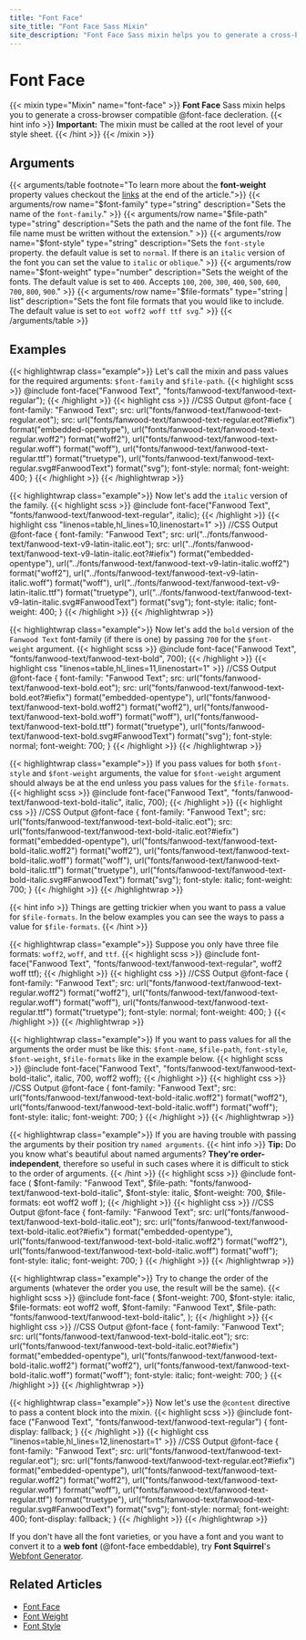 ```yaml
---
title: "Font Face"
site_title: "Font Face Sass Mixin"
site_description: "Font Face Sass mixin helps you to generate a cross-browser compatible @font-face CSS at-rule in CSS and SCSS."
---
```


# Font Face

{{< mixin type="Mixin" name="font-face" >}}
**Font Face** Sass mixin helps you to generate a cross-browser compatible @font-face decleration.
{{< hint info >}}
**Important:** The mixin must be called at the root level of your style sheet.
{{< /hint >}}
{{< /mixin >}}

## Arguments

{{< arguments/table footnote="To learn more about the **font-weight** property values checkout the [links](#related-articles) at the end of the article.">}}
  {{< arguments/row name="$font-family" type="string" description="Sets the name of the `font-family`." >}}
  {{< arguments/row name="$file-path" type="string" description="Sets the path and the name of the font file. The file name must be written without the extension." >}}
  {{< arguments/row name="$font-style" type="string" description="Sets the `font-style` property. the default value is set to `normal`. If there is an `italic` version of the font you can set the value to `italic` or `oblique`." >}}
  {{< arguments/row name="$font-weight" type="number" description="Sets the weight of the fonts. The default value is set to `400`. Accepts `100`, `200`, `300`, `400`, `500`, `600`, `700`, `800`, `900`." >}}
  {{< arguments/row name="$file-formats" type="string | list" description="Sets the font file formats that you would like to include. The default value is set to `eot woff2 woff ttf svg`." >}}
{{< /arguments/table >}}

## Examples

{{< highlightwrap class="example">}}
Let's call the mixin and pass values for the required arguments: `$font-family` and `$file-path`.
{{< highlight scss >}}
@include font-face("Fanwood Text", "fonts/fanwood-text/fanwood-text-regular");
{{< /highlight >}}
{{< highlight css >}}
//CSS Output
@font-face {
  font-family: "Fanwood Text";
  src: url("fonts/fanwood-text/fanwood-text-regular.eot");
  src: url("fonts/fanwood-text/fanwood-text-regular.eot?#iefix") format("embedded-opentype"), 
       url("fonts/fanwood-text/fanwood-text-regular.woff2") format("woff2"), 
       url("fonts/fanwood-text/fanwood-text-regular.woff") format("woff"), 
       url("fonts/fanwood-text/fanwood-text-regular.ttf") format("truetype"), 
       url("fonts/fanwood-text/fanwood-text-regular.svg#FanwoodText") format("svg");
  font-style: normal;
  font-weight: 400;
}
{{< /highlight >}}
{{< /highlightwrap >}}

{{< highlightwrap class="example">}}
Now let's add the `italic` version of the family.
{{< highlight scss >}}
@include font-face("Fanwood Text", "fonts/fanwood-text/fanwood-text-regular", italic);
{{< /highlight >}}
{{< highlight css "linenos=table,hl_lines=10,linenostart=1" >}}
//CSS Output
@font-face {
  font-family: "Fanwood Text";
  src: url("../fonts/fanwood-text/fanwood-text-v9-latin-italic.eot");
  src: url("../fonts/fanwood-text/fanwood-text-v9-latin-italic.eot?#iefix") format("embedded-opentype"),
       url("../fonts/fanwood-text/fanwood-text-v9-latin-italic.woff2") format("woff2"), 
       url("../fonts/fanwood-text/fanwood-text-v9-latin-italic.woff") format("woff"), 
       url("../fonts/fanwood-text/fanwood-text-v9-latin-italic.ttf") format("truetype"), 
       url("../fonts/fanwood-text/fanwood-text-v9-latin-italic.svg#FanwoodText") format("svg");
  font-style: italic;
  font-weight: 400;
}
{{< /highlight >}}
{{< /highlightwrap >}}

{{< highlightwrap class="example">}}
Now let's add the `bold` version of the `Fanwood Text` font-family (if there is one) by passing `700` for the `$font-weight` argument.
{{< highlight scss >}}
@include font-face("Fanwood Text", "fonts/fanwood-text/fanwood-text-bold", 700);
{{< /highlight >}}
{{< highlight css "linenos=table,hl_lines=11,linenostart=1" >}}
//CSS Output
@font-face {
  font-family: "Fanwood Text";
  src: url("fonts/fanwood-text/fanwood-text-bold.eot");
  src: url("fonts/fanwood-text/fanwood-text-bold.eot?#iefix") format("embedded-opentype"), 
       url("fonts/fanwood-text/fanwood-text-bold.woff2") format("woff2"), 
       url("fonts/fanwood-text/fanwood-text-bold.woff") format("woff"), 
       url("fonts/fanwood-text/fanwood-text-bold.ttf") format("truetype"), 
       url("fonts/fanwood-text/fanwood-text-bold.svg#FanwoodText") format("svg");
  font-style: normal;
  font-weight: 700;
}
{{< /highlight >}}
{{< /highlightwrap >}}

{{< highlightwrap class="example">}}
If you pass values for both `$font-style` and `$font-weight` arguments, the value for `$font-weight` argument should always be at the end unless you pass values for the `$file-formats`.
{{< highlight scss >}}
@include font-face("Fanwood Text", "fonts/fanwood-text/fanwood-text-bold-italic", italic, 700);
{{< /highlight >}}
{{< highlight css >}}
//CSS Output
@font-face {
  font-family: "Fanwood Text";
  src: url("fonts/fanwood-text/fanwood-text-bold-italic.eot");
  src: url("fonts/fanwood-text/fanwood-text-bold-italic.eot?#iefix") format("embedded-opentype"), 
       url("fonts/fanwood-text/fanwood-text-bold-italic.woff2") format("woff2"), 
       url("fonts/fanwood-text/fanwood-text-bold-italic.woff") format("woff"), 
       url("fonts/fanwood-text/fanwood-text-bold-italic.ttf") format("truetype"), 
       url("fonts/fanwood-text/fanwood-text-bold-italic.svg#FanwoodText") format("svg");
  font-style: italic;
  font-weight: 700;
}
{{< /highlight >}}
{{< /highlightwrap >}}

{{< hint info >}}
Things are getting trickier when you want to pass a value for `$file-formats`. In the below examples you can see the ways to pass a value for `$file-formats`.
{{< /hint >}}

{{< highlightwrap class="example">}}
Suppose you only have three file formats: `woff2`, `woff`, and `ttf`.
{{< highlight scss >}}
@include font-face("Fanwood Text", "fonts/fanwood-text/fanwood-text-regular", woff2 woff ttf);
{{< /highlight >}}
{{< highlight css >}}
//CSS Output
@font-face {
  font-family: "Fanwood Text";
  src: url("fonts/fanwood-text/fanwood-text-regular.woff2") format("woff2"), 
       url("fonts/fanwood-text/fanwood-text-regular.woff") format("woff"), 
       url("fonts/fanwood-text/fanwood-text-regular.ttf") format("truetype");
  font-style: normal;
  font-weight: 400;
}
{{< /highlight >}}
{{< /highlightwrap >}}

{{< highlightwrap class="example">}}
If you want to pass values for all the arguments the order must be like this: `$font-name`, `$file-path`, `font-style`, `$font-weight`, `$file-formats` like in the example below.
{{< highlight scss >}}
@include font-face("Fanwood Text", "fonts/fanwood-text/fanwood-text-bold-italic", italic, 700, woff2 woff);
{{< /highlight >}}
{{< highlight css >}}
//CSS Output
@font-face {
  font-family: "Fanwood Text";
  src: url("fonts/fanwood-text/fanwood-text-bold-italic.woff2") format("woff2"), 
       url("fonts/fanwood-text/fanwood-text-bold-italic.woff") format("woff");
  font-style: italic;
  font-weight: 700;
}
{{< /highlight >}}
{{< /highlightwrap >}}

{{< highlightwrap class="example">}}
If you are having trouble with passing the arguments by their position try `named arguments`.
{{< hint info >}}
**Tip:** Do you know what's beautiful about named arguments? **They're order-independent**, therefore so useful in such cases where it is difficult to stick to the order of arguments.
{{< /hint >}}
{{< highlight scss >}}
@include font-face (
  $font-family: "Fanwood Text", 
  $file-path: "fonts/fanwood-text/fanwood-text-bold-italic",
  $font-style: italic, 
  $font-weight: 700,
  $file-formats: eot woff2 woff
);
{{< /highlight >}}
{{< highlight css >}}
//CSS Output
@font-face {
  font-family: "Fanwood Text";
  src: url("fonts/fanwood-text/fanwood-text-bold-italic.eot");
  src: url("fonts/fanwood-text/fanwood-text-bold-italic.eot?#iefix") format("embedded-opentype"), 
       url("fonts/fanwood-text/fanwood-text-bold-italic.woff2") format("woff2"), 
       url("fonts/fanwood-text/fanwood-text-bold-italic.woff") format("woff");
  font-style: italic;
  font-weight: 700;
}
{{< /highlight >}}
{{< /highlightwrap >}}

{{< highlightwrap class="example">}}
Try to change the order of the arguments (whatever the order you use, the result will be the same).
{{< highlight scss >}}
@include font-face (
  $font-weight: 700,
  $font-style: italic,
  $file-formats: eot woff2 woff, 
  $font-family: "Fanwood Text",
  $file-path: "fonts/fanwood-text/fanwood-text-bold-italic",
);
{{< /highlight >}}
{{< highlight css >}}
//CSS Output
@font-face {
  font-family: "Fanwood Text";
  src: url("fonts/fanwood-text/fanwood-text-bold-italic.eot");
  src: url("fonts/fanwood-text/fanwood-text-bold-italic.eot?#iefix") format("embedded-opentype"), 
       url("fonts/fanwood-text/fanwood-text-bold-italic.woff2") format("woff2"), 
       url("fonts/fanwood-text/fanwood-text-bold-italic.woff") format("woff");
  font-style: italic;
  font-weight: 700;
}
{{< /highlight >}}
{{< /highlightwrap >}}

{{< highlightwrap class="example">}}
Now let's use the `@content` directive to pass a content block into the mixin.
{{< highlight scss >}}
@include font-face ("Fanwood Text", "fonts/fanwood-text/fanwood-text-regular") {
  font-display: fallback;
}
{{< /highlight >}}
{{< highlight css "linenos=table,hl_lines=12,linenostart=1" >}}
//CSS Output
@font-face {
  font-family: "Fanwood Text";
  src: url("fonts/fanwood-text/fanwood-text-regular.eot");
  src: url("fonts/fanwood-text/fanwood-text-regular.eot?#iefix") format("embedded-opentype"),
       url("fonts/fanwood-text/fanwood-text-regular.woff2") format("woff2"),
       url("fonts/fanwood-text/fanwood-text-regular.woff") format("woff"),
       url("fonts/fanwood-text/fanwood-text-regular.ttf") format("truetype"),
       url("fonts/fanwood-text/fanwood-text-regular.svg#FanwoodText") format("svg");
  font-style: normal;
  font-weight: 400;
  font-display: fallback;
}
{{< /highlight >}}
{{< /highlightwrap >}}

If you don't have all the font varieties, or you have a font and you want to convert it to a **web font** (@font-face embeddable), try **Font Squirrel**'s [Webfont Generator](https://www.fontsquirrel.com/tools/webfont-generator).

## Related Articles
* [Font Face](https://developer.mozilla.org/en-US/docs/Web/CSS/@font-face)  
* [Font Weight](https://developer.mozilla.org/en-US/docs/Web/CSS/font-weight)
* [Font Style](https://developer.mozilla.org/en-US/docs/Web/CSS/font-style)





